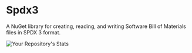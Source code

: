 # Spdx3
A NuGet library for creating, reading, and writing Software Bill of Materials files in SPDX 3 format.

![Your Repository's Stats](https://github-readme-stats.vercel.app/api?username=mharrah&show_icons=true)